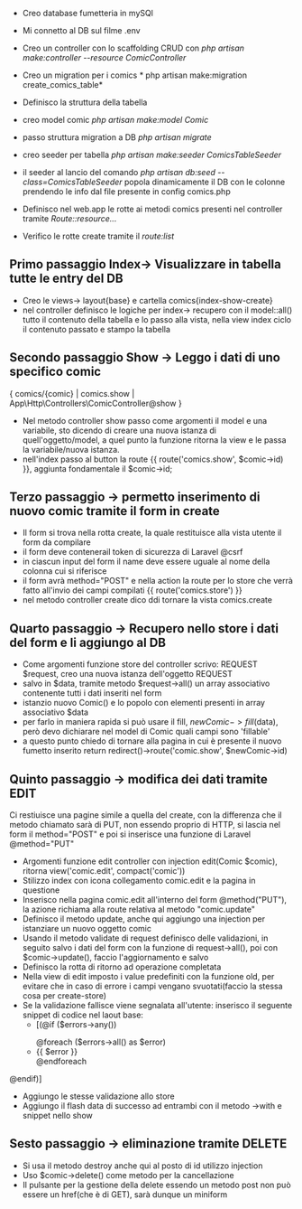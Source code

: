 - Creo database fumetteria in mySQl
- Mi connetto al DB sul filme .env
- Creo un controller con lo scaffolding CRUD con *php artisan make:controller --resource ComicController*
- Creo un migration per i comics * php artisan make:migration create_comics_table*
- Definisco la struttura della tabella
- creo model comic *php artisan make:model Comic*
- passo struttura migration a DB *php artisan migrate*
- creo seeder per tabella *php artisan make:seeder ComicsTableSeeder*
- il seeder al lancio del comando *php artisan db:seed --class=ComicsTableSeeder* popola dinamicamente il DB con le colonne prendendo le info dal file presente in config comics.php

- Definisco nel web.app le rotte ai metodi comics presenti nel controller tramite *Route::resource...*
- Verifico le rotte create tramite il *route:list*

## Primo passaggio Index-> Visualizzare in tabella tutte le entry del DB
- Creo le views-> layout{base} e cartella comics{index-show-create}
- nel controller definisco le logiche per index-> recupero con il model::all() tutto il contenuto della tabella e lo passo alla vista, nella view index ciclo il contenuto passato e stampo la tabella

## Secondo passaggio Show -> Leggo i dati di uno specifico comic
{ comics/{comic} | comics.show | App\Http\Controllers\ComicController@show }
- Nel metodo controller show passo come argomenti il model e una variabile, sto dicendo di creare una nuova istanza di quell'oggetto/model, a quel punto la funzione ritorna la view e le passa la variabile/nuova istanza.
- nell'index passo al button la route {{ route('comics.show', $comic->id) }}, aggiunta fondamentale il $comic->id;

## Terzo passaggio -> permetto inserimento di nuovo comic tramite il form in create
- Il form si trova nella rotta create, la quale restituisce alla vista utente il form da compilare
- il form deve contenerail token di sicurezza di Laravel @csrf
- in ciascun input del form il name deve essere uguale al nome della colonna cui si riferisce
- il form avrà method="POST" e nella action la route per lo store che verrà fatto all'invio dei campi compilati {{ route('comics.store') }}
- nel metodo controller create dico ddi tornare la vista comics.create

## Quarto passaggio -> Recupero nello store i dati del form e li aggiungo al DB
- Come argomenti funzione store del controller scrivo: REQUEST $request, creo una nuova istanza dell'oggetto REQUEST
- salvo in $data, tramite metodo $request->all() un array associativo contenente tutti i dati inseriti nel form
- istanzio nuovo Comic() e lo popolo con elementi presenti in array associativo $data
- per farlo in maniera rapida si può usare il fill, $newComic->fill($data), però devo dichiarare nel model di Comic quali campi sono 'fillable'
- a questo punto chiedo di tornare alla pagina in cui è presente il nuovo fumetto inserito return redirect()->route('comic.show', $newComic->id)

## Quinto passaggio -> modifica dei dati tramite EDIT
Ci restiuisce una pagine simile a quella del create, con la differenza che il metodo chiamato sarà di PUT, non essendo proprio di HTTP, si lascia nel form il method="POST" e poi si inserisce una funzione di Laravel @method="PUT"
- Argomenti funzione edit controller con injection edit(Comic $comic), ritorna view('comic.edit', compact('comic'))
- Stilizzo index con icona collegamento comic.edit e la pagina in questione
- Inserisco nella pagina comic.edit all'interno del form @method("PUT"), la azione richiama alla route relativa al metodo "comic.update"
- Definisco il metodo update, anche qui aggiungo una injection per istanziare un nuovo oggetto comic
- Usando il metodo validate di request definisco delle validazioni, in seguito salvo i dati del form con la funzione di request->all(), poi con $comic->update(), faccio l'aggiornamento e salvo
- Definisco la rotta di ritorno ad operazione completata
- Nella view di edit imposto i value predefiniti con la funzione old, per evitare che in caso di errore i campi vengano svuotati(faccio la stessa cosa per create-store)
- Se la validazione fallisce viene segnalata all'utente: inserisco il seguente snippet di codice nel laout base:
    * [(@if ($errors->any())
    <div class="alert alert-danger">
        <ul>
            @foreach ($errors->all() as $error)
                <li>{{ $error }}</li>
            @endforeach
        </ul>
    </div>
@endif)]
- Aggiungo le stesse validazione allo store
- Aggiungo il flash data di successo ad entrambi con il metodo ->with e snippet nello show

## Sesto passaggio -> eliminazione tramite DELETE
- Si usa il metodo destroy anche qui al posto di id utilizzo injection
- Uso $comic->delete() come metodo per la cancellazione
- Il pulsante per la gestione della delete essendo un metodo post non può essere un href(che è di GET), sarà dunque un miniform